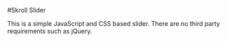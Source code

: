 #Skroll Slider

This is a simple JavaScript and CSS based slider. There are no third party requirements such as jQuery.